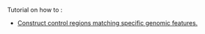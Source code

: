Tutorial on how to :

+ [Construct control regions matching specific genomic features.](ConstructingControlRegions)
